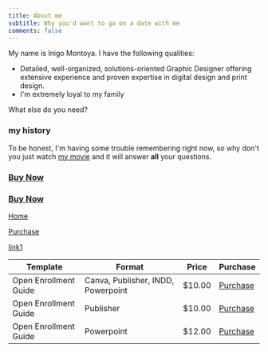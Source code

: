 ```yaml
---
title: About me
subtitle: Why you'd want to go on a date with me
comments: false
---
```


My name is Inigo Montoya. I have the following qualities:

- Detailed, well-organized, solutions-oriented Graphic Designer offering extensive experience and proven expertise in digital design and print design.
- I'm extremely loyal to my family

What else do you need?

### my history

To be honest, I'm having some trouble remembering right now, so why don't you just watch [my movie](https://en.wikipedia.org/wiki/The_Princess_Bride_%28film%29) and it will answer **all** your questions. 

### [Buy Now](https://buy.stripe.com/test_7sIcN7cDM5MBbwkeUV "Secure Checkout")


### [Buy Now](https://easyhrcomms.gumroad.com/l/sxdzj "Buy on Gumroad")
 [Home](/ "back to the top")
 

[Purchase](https://easyhrcomms.gumroad.com/l/sxdzj "Purchase on Gumroad")


[link1](../something/ "title")

| Template | Format | Price | Purchase |
| --- | ----------- | -------------- | ---- |
| Open Enrollment Guide | Canva, Publisher, INDD, Powerpoint | $10.00 | [Purchase](https://easyhrcomms.gumroad.com/l/sxdzj "Purchase on Gumroad") |
| Open Enrollment Guide | Publisher | $10.00 | [Purchase](https://easyhrcomms.gumroad.com/l/sxdzj "Purchase on Gumroad") |
| Open Enrollment Guide | Powerpoint | $12.00 | [Purchase](https://easyhrcomms.gumroad.com/l/sxdzj "Purchase on Gumroad") |